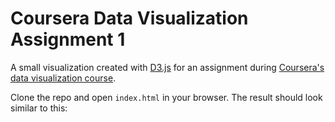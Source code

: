 # Coursera Data Visualization Assignment 1

A small visualization created with [D3.js](http://d3js.org/) for an assignment during [Coursera's data visualization course](https://www.coursera.org/course/datavisualization).

Clone the repo and open `index.html` in your browser. The result should look similar to this:

